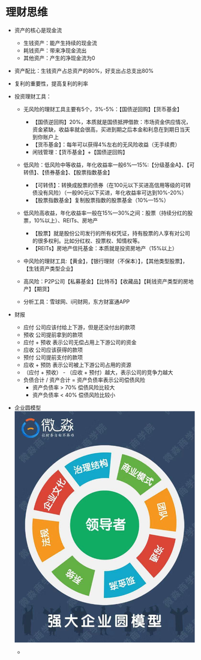 # 理财思维

* 资产的核心是现金流
	* 生钱资产：能产生持续的现金流
	* 耗钱资产：带来净现金流出
	* 其他资产：产生的净现金流为0

* 资产配比：生钱资产占总资产的80%，好支出占总支出80%

* 复利的重要性，提高复利的利率

* 投资理财工具：
	* 无风险的理财工具主要有5个，3%-5%：【国债逆回购】【货币基金】
		* 【国债逆回购】20%，本质就是国债抵押借款：市场资金供应情况，资金紧缺，收益率就会很高，买进到期之后本金和利息在到期日当天到你账户上
		* 【货币基金】：每年可以获得4%左右的无风险收益（无手续费）
		* 闲钱管理：【货币基金】+【国债逆回购】

	* 低风险：低风险中等收益，年化收益率一般6%—15%:【分级基金A】、【可转债】、【债券基金】、【股票指数基金】
		* 【可转债】：转换成股票的债券（在100元以下买进高信用等级的可转债没有风险）（一般90元以下买进，年化收益率可达到10%-20%）
		* 【股票指数基金】复制股票指数的股票基金（10%—15%）
	* 低风险高收益，年化收益率一般在15%—30%之间：股票（持续分红的股票，10%以上）、REITs、房地产
		* 【股票】就是股份公司发行的所有权凭证，持有股票的人享有对公司的很多权利。比如分红权、投票权、知情权等。
		* 【REITs】房地产信托基金：本质就是投资房地产（15%以上）
	* 中风险的理财工具:【黄金】，【银行理财（不保本）】，【其他类型股票】，【生钱资产类型企业】
	* 高风险：P2P公司【私募基金】【比特币】【收藏品】【耗钱资产类型的房地产】【期货】

	* 分析工具：雪球网、i问财网，东方财富通APP

* 财报
	* 应付 公司应该付给上下游，但是还没付出的款项
	* 预收 公司提前拿到的款项
	* 应付 + 预收 表示公司无偿占用上下游公司的资金
	* 应收 公司应该获得的款项
	* 预付 公司提前支付的款项
	* 应收 + 预防 表示公司被上下游公司占用的资源
	* （应付 + 预收） - （应收 + 预付）越大，表示公司的竞争力越大
	* 负债合计 / 资产合计 = 资产负债率表示公司偿债风险
		* 资产负债率 > 70% 偿债风险比较大
		* 资产负债率 < 40% 偿债风险比较小

* 企业圆模型
![](WechatIMG20.jpeg)

	* 